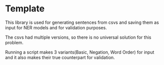 # Template

This library is used for generating sentences from csvs and saving them as input for NER models and for validation purposes.

The csvs had multiple versions, so there is no universal solution for this problem.

Running a script makes 3 variants(Basic, Negation, Word Order) for input and it also makes their true counterpart for validation.
